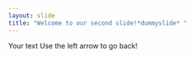 ```yaml
---
layout: slide
title: "Welcome to our second slide!*dummyslide* "
---
```

Your text
Use the left arrow to go back!
